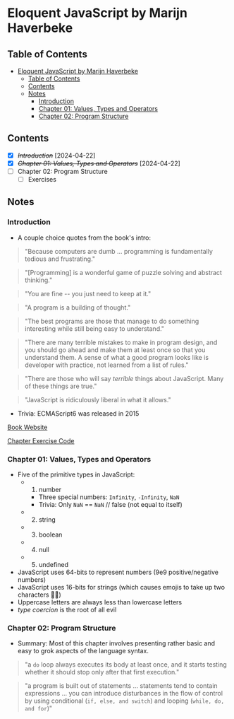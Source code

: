 # Eloquent JavaScript by Marijn Haverbeke

## Table of Contents

- [Eloquent JavaScript by Marijn Haverbeke](#eloquent-javascript-by-marijn-haverbeke)
  - [Table of Contents](#table-of-contents)
  - [Contents](#contents)
  - [Notes](#notes)
    - [Introduction](#introduction)
    - [Chapter 01: Values, Types and Operators](#chapter-01-values-types-and-operators)
    - [Chapter 02: Program Structure](#chapter-02-program-structure)

## Contents

- [x] ~~_Introduction_~~ [2024-04-22]
- [x] ~~_Chapter 01: Values, Types and Operators_~~ [2024-04-22]
- [ ] Chapter 02: Program Structure
  - [ ] Exercises

## Notes

### Introduction

- A couple choice quotes from the book's intro:

> "Because computers are dumb ... programming is fundamentally tedious and frustrating."

> "[Programming] is a wonderful game of puzzle solving and abstract thinking."

> "You are fine -- you just need to keep at it."

> "A program is a building of thought."

> "The best programs are those that manage to do something interesting while still being easy to understand."

> "There are many terrible mistakes to make in program design, and you should go ahead and make them at least once so that you understand them. A sense of what a good program looks like is developer with practice, not learned from a list of rules."

> "There are those who will say _terrible_ things about JavaScript. Many of these things are true."

> "JavaScript is ridiculously liberal in what it allows."

- Trivia: ECMAScript6 was released in 2015

[Book Website](https://eloquentjavascript.net)

[Chapter Exercise Code](https://eloquentjavascript.net/code)

### Chapter 01: Values, Types and Operators

- Five of the primitive types in JavaScript:
  - 1. number
    - Three special numbers: `Infinity`, `-Infinity`, `NaN`
    - Trivia: Only `NaN` == `NaN` // false (not equal to itself)
  - 2. string
  - 3. boolean
  - 4. null
  - 5. undefined
- JavaScript uses 64-bits to represent numbers (9e9 positive/negative numbers)
- JavaScript uses 16-bits for strings (which causes emojis to take up two characters 🤦‍♂️)
- Uppercase letters are always less than lowercase letters
- _type coercion_ is the root of all evil

### Chapter 02: Program Structure

- Summary: Most of this chapter involves presenting rather basic and easy to grok aspects of the language syntax.

> "a `do` loop always executes its body at least once, and it starts testing whether it should stop only after that first execution."

> "a program is built out of statements ... statements tend to contain expressions ... you can introduce disturbances in the flow of control by using conditional (`if, else, and switch`) and looping (`while, do, and for`)"
